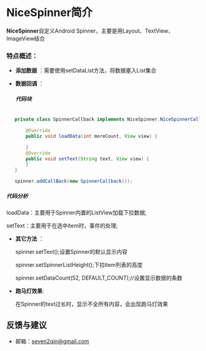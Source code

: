 # NiceSpinner简介


**NiceSpinner**自定义Android Spinner，主要是用Layout、TextView、ImageView结合
### 特点概述：
- **添加数据** ：需要使用setDataList方法，将数据塞入List集合
- **数据回调** ：

  ##### 代码块
```java

   private class SpinnerCallback implements NiceSpinner.NiceSpinnerCallBack {

       @Override
       public void loadData(int moreCount, View view) {

       }
       @Override
       public void setText(String text, View view) {
       }
   }

   spinner.addCallBack(new SpinnerCallback());
```

  ##### 代码分析
   loadData：主要用于Spinner内置的ListView加载下拉数据;

   setText：主要用于在选中item时，事件的处理;
- **其它方法** ：

   spinner.setText();设置Spinner的默认显示内容

   spinner.setSpinnerListHeight();下拉item列表的高度

   spinner.setDataCount(52, DEFAULT_COUNT);//设置显示数据的条数

- **跑马灯效果**:

   在Spinner的text过长时，显示不全所有内容，会出现跑马灯效果

## 反馈与建议
- 邮箱：<seven2qin@gmail.com>
